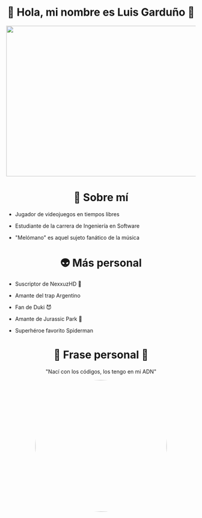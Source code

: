 
  <h1 align="center"> 🦕 Hola, mi nombre es Luis Garduño 🦕 </h1>


<div align="center">
  <img src="https://www.chalmers.se/_next/image/?url=https%3A%2F%2Fcms.www.chalmers.se%2FMedia%2F5d5nne1j%2Fcreativecode_logo1920x1080.jpg%3Fcc%3D0%252C0%252C0%252C0%26width%3D1920%26height%3D1080%26v%3D1d98d6231bdbd10%26quality%3D60%26format%3Dwebp&w=3840&q=90" width="700px" height="400px">
</div>


  <h1 align="center"> 🚀 Sobre mí </h1>


 + Jugador de videojuegos en tiempos libres

 + Estudiante de la carrera de Ingeniería en Software

 + "Melómano" es aquel sujeto fanático de la música

<h1 align="center"> 👽 Más personal  </h1>

 + Suscriptor de NexxuzHD 🐢

 + Amante del trap Argentino 

 + Fan de Duki 😈

 + Amante de Jurassic Park 🦖

 + Superhéroe favorito Spiderman

  <h1 align="center"> 👑 Frase personal 👑 </h1>

  <p align="center" >"Nací con los códigos, los tengo en mi ADN"</p>

  <div align="center">
    <img src="https://silenciowp.s3.amazonaws.com/wp-content/uploads/2021/04/Duki-portadadesdeelfindelmundo-600-353x226.jpg" width="350px" height="350px" style="border-radius: 1000px;">
  </div>
